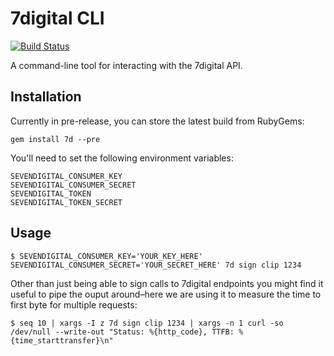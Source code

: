 7digital CLI
============

[![Build Status](https://travis-ci.org/samcrang/7digital-cli.svg?branch=master)](https://travis-ci.org/samcrang/7digital-cli)

A command-line tool for interacting with the 7digital API.

Installation
------------

Currently in pre-release, you can store the latest build from RubyGems:

```
gem install 7d --pre
```

You'll need to set the following environment variables:

```
SEVENDIGITAL_CONSUMER_KEY
SEVENDIGITAL_CONSUMER_SECRET
SEVENDIGITAL_TOKEN
SEVENDIGITAL_TOKEN_SECRET
```

Usage
-----

```
$ SEVENDIGITAL_CONSUMER_KEY='YOUR_KEY_HERE' SEVENDIGITAL_CONSUMER_SECRET='YOUR_SECRET_HERE' 7d sign clip 1234
```

Other than just being able to sign calls to 7digital endpoints you might find it useful to pipe the ouput around–here we are using it to measure the time to first byte for multiple requests:

```
$ seq 10 | xargs -I z 7d sign clip 1234 | xargs -n 1 curl -so /dev/null --write-out "Status: %{http_code}, TTFB: %{time_starttransfer}\n"
```
